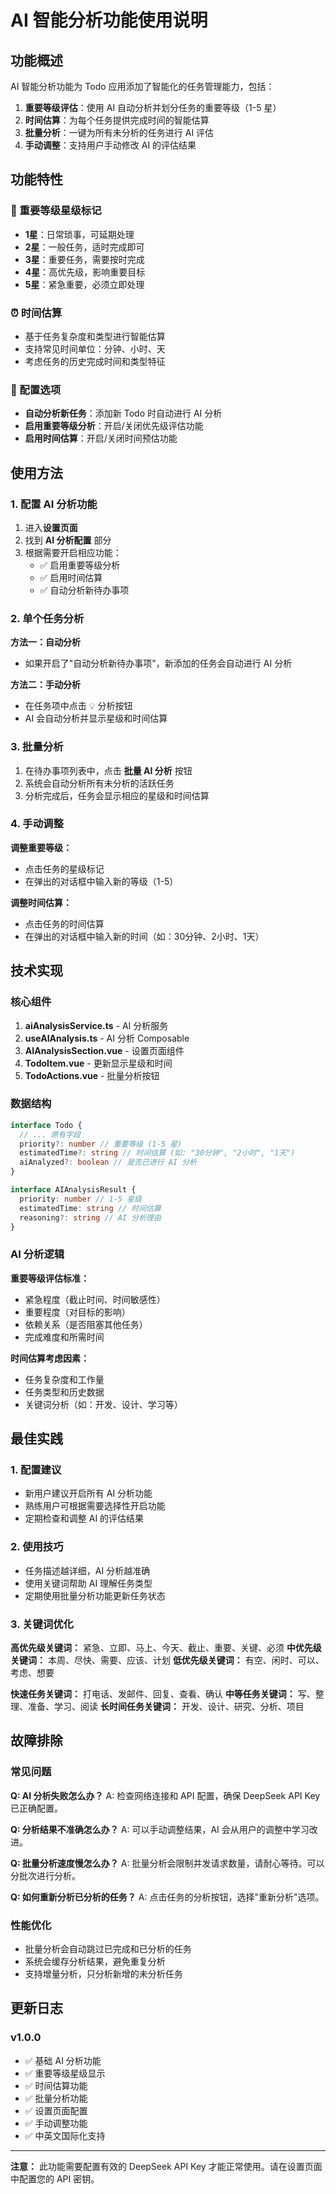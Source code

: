 # AI 智能分析功能使用说明

## 功能概述

AI 智能分析功能为 Todo 应用添加了智能化的任务管理能力，包括：

1. **重要等级评估**：使用 AI 自动分析并划分任务的重要等级（1-5 星）
2. **时间估算**：为每个任务提供完成时间的智能估算
3. **批量分析**：一键为所有未分析的任务进行 AI 评估
4. **手动调整**：支持用户手动修改 AI 的评估结果

## 功能特性

### 🌟 重要等级星级标记

- **1星**：日常琐事，可延期处理
- **2星**：一般任务，适时完成即可
- **3星**：重要任务，需要按时完成
- **4星**：高优先级，影响重要目标
- **5星**：紧急重要，必须立即处理

### ⏰ 时间估算

- 基于任务复杂度和类型进行智能估算
- 支持常见时间单位：分钟、小时、天
- 考虑任务的历史完成时间和类型特征

### 🔧 配置选项

- **自动分析新任务**：添加新 Todo 时自动进行 AI 分析
- **启用重要等级分析**：开启/关闭优先级评估功能
- **启用时间估算**：开启/关闭时间预估功能

## 使用方法

### 1. 配置 AI 分析功能

1. 进入**设置页面**
2. 找到 **AI 分析配置** 部分
3. 根据需要开启相应功能：
   - ✅ 启用重要等级分析
   - ✅ 启用时间估算
   - ✅ 自动分析新待办事项

### 2. 单个任务分析

**方法一：自动分析**

- 如果开启了"自动分析新待办事项"，新添加的任务会自动进行 AI 分析

**方法二：手动分析**

- 在任务项中点击 💡 分析按钮
- AI 会自动分析并显示星级和时间估算

### 3. 批量分析

1. 在待办事项列表中，点击 **批量 AI 分析** 按钮
2. 系统会自动分析所有未分析的活跃任务
3. 分析完成后，任务会显示相应的星级和时间估算

### 4. 手动调整

**调整重要等级：**

- 点击任务的星级标记
- 在弹出的对话框中输入新的等级（1-5）

**调整时间估算：**

- 点击任务的时间估算
- 在弹出的对话框中输入新的时间（如：30分钟、2小时、1天）

## 技术实现

### 核心组件

1. **aiAnalysisService.ts** - AI 分析服务
2. **useAIAnalysis.ts** - AI 分析 Composable
3. **AIAnalysisSection.vue** - 设置页面组件
4. **TodoItem.vue** - 更新显示星级和时间
5. **TodoActions.vue** - 批量分析按钮

### 数据结构

```typescript
interface Todo {
  // ... 原有字段
  priority?: number // 重要等级 (1-5 星)
  estimatedTime?: string // 时间估算 (如: "30分钟", "2小时", "1天")
  aiAnalyzed?: boolean // 是否已进行 AI 分析
}

interface AIAnalysisResult {
  priority: number // 1-5 星级
  estimatedTime: string // 时间估算
  reasoning?: string // AI 分析理由
}
```

### AI 分析逻辑

**重要等级评估标准：**

- 紧急程度（截止时间、时间敏感性）
- 重要程度（对目标的影响）
- 依赖关系（是否阻塞其他任务）
- 完成难度和所需时间

**时间估算考虑因素：**

- 任务复杂度和工作量
- 任务类型和历史数据
- 关键词分析（如：开发、设计、学习等）

## 最佳实践

### 1. 配置建议

- 新用户建议开启所有 AI 分析功能
- 熟练用户可根据需要选择性开启功能
- 定期检查和调整 AI 的评估结果

### 2. 使用技巧

- 任务描述越详细，AI 分析越准确
- 使用关键词帮助 AI 理解任务类型
- 定期使用批量分析功能更新任务状态

### 3. 关键词优化

**高优先级关键词：** 紧急、立即、马上、今天、截止、重要、关键、必须
**中优先级关键词：** 本周、尽快、需要、应该、计划 **低优先级关键词：**
有空、闲时、可以、考虑、想要

**快速任务关键词：** 打电话、发邮件、回复、查看、确认 **中等任务关键词：**
写、整理、准备、学习、阅读 **长时间任务关键词：** 开发、设计、研究、分析、项目

## 故障排除

### 常见问题

**Q: AI 分析失败怎么办？** A: 检查网络连接和 API 配置，确保 DeepSeek API
Key 已正确配置。

**Q: 分析结果不准确怎么办？** A: 可以手动调整结果，AI 会从用户的调整中学习改进。

**Q: 批量分析速度慢怎么办？**
A: 批量分析会限制并发请求数量，请耐心等待。可以分批次进行分析。

**Q: 如何重新分析已分析的任务？** A: 点击任务的分析按钮，选择"重新分析"选项。

### 性能优化

- 批量分析会自动跳过已完成和已分析的任务
- 系统会缓存分析结果，避免重复分析
- 支持增量分析，只分析新增的未分析任务

## 更新日志

### v1.0.0

- ✅ 基础 AI 分析功能
- ✅ 重要等级星级显示
- ✅ 时间估算功能
- ✅ 批量分析功能
- ✅ 设置页面配置
- ✅ 手动调整功能
- ✅ 中英文国际化支持

---

**注意：** 此功能需要配置有效的 DeepSeek API
Key 才能正常使用。请在设置页面中配置您的 API 密钥。
